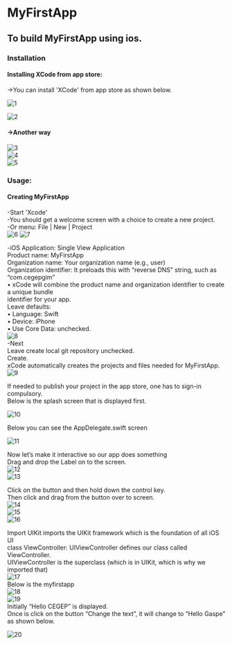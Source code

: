 # MyFirstApp<br />
## To build MyFirstApp using ios.<br />

### Installation

#### Installing XCode from app store:&nbsp;

->You can install 'XCode' from app store as shown below.<br />

![1](https://user-images.githubusercontent.com/74371450/106769101-9ce4ca80-6662-11eb-97f8-0e1b31071110.jpg)<br />

 ![2](https://user-images.githubusercontent.com/74371450/106769611-27c5c500-6663-11eb-833c-11c7bf80fc11.png)<br />
  
#### ->Another way<br />
 
 ![3](https://user-images.githubusercontent.com/74371450/106769814-63608f00-6663-11eb-8cd7-417d33e61c37.jpg)<br />
  ![4](https://user-images.githubusercontent.com/74371450/106781155-c146a400-666e-11eb-873c-0ec3ba671b33.png) <br />
  ![5](https://user-images.githubusercontent.com/74371450/106781162-c3a8fe00-666e-11eb-8770-04b4f685caa2.png) <br />
 
 ### Usage:
 
#### Creating MyFirstApp&nbsp;

-Start 'Xcode'<br />
-You should get a welcome screen with a choice to create a new project.<br />
-Or menu: File | New | Project<br />
 ![6](https://user-images.githubusercontent.com/74371450/106781502-25696800-666f-11eb-9429-f57f67eebf41.png)
 ![7](https://user-images.githubusercontent.com/74371450/106781507-27332b80-666f-11eb-9541-b8759c03efc4.png)
 
-iOS Application: Single View Application<br />
 Product name: MyFirstApp<br />
 Organization name: Your organization name (e.g., user)<br />
 Organization identifier: It preloads this with “reverse DNS” string, such as “com.cegepgim”<br />
• xCode will combine the product name and organization identifier to create a unique bundle<br />
identifier for your app.<br />
Leave defaults:<br />
• Language: Swift<br />
• Device: iPhone<br />
• Use Core Data: unchecked.<br />
 ![8](https://user-images.githubusercontent.com/74371450/106781508-27332b80-666f-11eb-961d-1d287c7c234e.png)<br />
 -Next<br />
Leave create local git repository unchecked.<br />
Create.<br />
xCode automatically creates the projects and files needed for MyFirstApp.<br />
 ![9](https://user-images.githubusercontent.com/74371450/106781509-27cbc200-666f-11eb-93c0-e513da949e56.png)<br />
 
If needed to publish your project in the app store, one has to sign-in compulsory.<br />
Below is the splash screen that is displayed first.<br />
 
 ![10](https://user-images.githubusercontent.com/74371450/106781511-28645880-666f-11eb-94a9-7a659596d7db.png)<br />
 
Below you can see the AppDelegate.swift screen<br />

![11](https://user-images.githubusercontent.com/74371450/106781512-28fcef00-666f-11eb-8de2-16c177f13c87.png)<br />
 
Now let’s make it interactive so our app does something<br />
Drag and drop the Label on to the screen.<br />
 ![12](https://user-images.githubusercontent.com/74371450/106781516-29958580-666f-11eb-9fbf-0d1435ed9b29.png)<br />
![13](https://user-images.githubusercontent.com/74371450/106781517-2a2e1c00-666f-11eb-9ded-dab1a0cecb7f.png)<br />
 
Click on the button and then hold down the control key.<br />
Then click and drag from the button over to screen.<br />
 ![14](https://user-images.githubusercontent.com/74371450/106781521-2a2e1c00-666f-11eb-8e44-b287868125ab.png)<br />
![15](https://user-images.githubusercontent.com/74371450/106781522-2ac6b280-666f-11eb-8162-ee7be9313432.png)<br />
![16](https://user-images.githubusercontent.com/74371450/106781525-2b5f4900-666f-11eb-9ef5-81671c24f016.png)<br />
 
 
Import UIKit imports the UIKit framework which is the foundation of all iOS UI<br />
class ViewController: UIViewController defines our class called ViewController.<br />
UIViewController is the superclass (which is in UIKit, which is why we imported that)<br />
 ![17](https://user-images.githubusercontent.com/74371450/106781528-2bf7df80-666f-11eb-887e-c716d3c14609.png)<br />
Below is the myfirstapp<br />
 ![18](https://user-images.githubusercontent.com/74371450/106781531-2bf7df80-666f-11eb-918c-14bf3b580c11.png)<br />
 ![19](https://user-images.githubusercontent.com/74371450/106781532-2c907600-666f-11eb-9c34-8412cc8ef2ce.png)<br />
Initially “Hello CEGEP” is displayed.<br />
Once is click on the button “Change the text”, it will change to “Hello Gaspe” as shown below.<br />
 
![20](https://user-images.githubusercontent.com/74371450/106781535-2c907600-666f-11eb-9669-bdab63155a64.png)<br />
